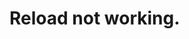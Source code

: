 <!-- #### Features
* Added recently-opened file menu item.
* Added inbuild e2e tests. :sob: (finally)
* Running tests on travis-ci and appveyor.
* Partially added firebase-user console. -->

# Reload not working.
